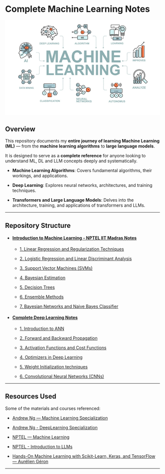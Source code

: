 # Complete Machine Learning Notes

![Machine Learning Intro](images/machine_learning.png)

## Overview

This repository documents my **entire journey of learning Machine Learning (ML)** — from the **machine learning algorithms** to **large language models**.  

It is designed to serve as a **complete reference** for anyone looking to understand ML, DL and LLM concepts deeply and systematically.  

- **Machine Learning Algorithms**: Covers fundamental algorithms, their workings, and applications.

- **Deep Learning**: Explores neural networks, architectures, and training techniques.

- **Transformers and Large Language Models**: Delves into the architecture, training, and applications of transformers and LLMs.

---

## Repository Structure

- #### [Introduction to Machine Learning - NPTEL IIT Madras Notes](Machine%20Learning/)

    - [1. Linear Regression and Regularization Techniques](Machine%20Learning/Linear%20Regression%20and%20Regularizations.pdf)

    - [2. Logistic Regression and Linear Discriminant Analysis](Machine%20Learning/Logistic%20Regression%20and%20LDA.pdf)

    - [3. Support Vector Machines (SVMs)](Machine%20Learning/Support%20Vector%20Machines.pdf)

    - [4. Bayesian Estimation](Machine%20Learning/Bayesian%20Estimation.pdf)

    - [5. Decision Trees](Machine%20Learning/Complete%20Decision%20Trees.pdf)

    - [6. Ensemble Methods](Machine%20Learning/Ensemble%20Methods.pdf)

    - [7. Bayesian Networks and Naive Bayes Classifier](Machine%20Learning/Bayesian%20Networks%20and%20Naive%20Bayes.pdf)

- #### [Complete Deep Learning Notes](Deep%20Learning/)

    - [1. Introduction to ANN](Deep%20Learning/Introduction%20to%20ANN.pdf)

    - [2. Forward and Backward Propagation](Deep%20Learning/Forward%20and%20Backward%20Propagration.pdf)

    - [3. Activation Functions and Cost Functions](Deep%20Learning/Cost%20Functions%20and%20Activation%20Functions.pdf)

    - [4. Optimizers in Deep Learning](Deep%20Learning/Optimizers.pdf)

    - [5. Weight Initialization techniques](Deep%20Learning/Weight%20Initialization.pdf)

    - [6. Convolutional Neural Networks (CNNs)](Deep%20Learning/Convolutional%20Neural%20Networks.pdf)

---

## Resources Used

Some of the materials and courses referenced:

* [Andrew Ng — Machine Learning Specialization](https://www.coursera.org/learn/machine-learning)

* [Andrew Ng - DeepLearning Specialization](https://www.coursera.org/specializations/deep-learning)

* [NPTEL — Machine Learning](https://onlinecourses.nptel.ac.in/noc25_cs91/preview)

* [NPTEL - Introduction to LLMs](https://onlinecourses.nptel.ac.in/noc25_cs161/preview)

* [Hands-On Machine Learning with Scikit-Learn, Keras, and TensorFlow — Aurélien Géron](https://www.oreilly.com/library/view/hands-on-machine-learning/9781492032632/)

---